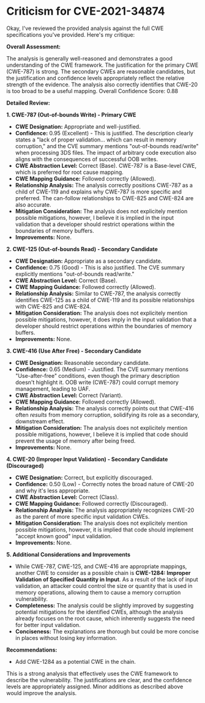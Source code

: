 # Criticism for CVE-2021-34874

Okay, I've reviewed the provided analysis against the full CWE specifications you've provided. Here's my critique:

**Overall Assessment:**

The analysis is generally well-reasoned and demonstrates a good understanding of the CWE framework. The justification for the primary CWE (CWE-787) is strong. The secondary CWEs are reasonable candidates, but the justification and confidence levels appropriately reflect the relative strength of the evidence. The analysis also correctly identifies that CWE-20 is too broad to be a useful mapping. Overall Confidence Score: 0.88

**Detailed Review:**

**1. CWE-787 (Out-of-bounds Write) - Primary CWE**

*   **CWE Designation:** Appropriate and well-justified.
*   **Confidence:** 0.95 (Excellent) - This is justified. The description clearly states a "lack of proper validation... which can result in memory corruption," and the CVE summary mentions "out-of-bounds read/write" when processing 3DS files. The impact of arbitrary code execution also aligns with the consequences of successful OOB writes.
*   **CWE Abstraction Level:** Correct (Base). CWE-787 is a Base-level CWE, which is preferred for root cause mapping.
*   **CWE Mapping Guidance:** Followed correctly (Allowed).
*   **Relationship Analysis:** The analysis correctly positions CWE-787 as a child of CWE-119 and explains why CWE-787 is more specific and preferred. The can-follow relationships to CWE-825 and CWE-824 are also accurate.
*  **Mitigation Consideration:** The analysis does not explicitely mention possible mitigations, however, I believe it is implied in the input validation that a developer should restrict operations within the boundaries of memory buffers.
*   **Improvements:** None.

**2. CWE-125 (Out-of-bounds Read) - Secondary Candidate**

*   **CWE Designation:** Appropriate as a secondary candidate.
*   **Confidence:** 0.75 (Good) - This is also justified. The CVE summary explicitly mentions "out-of-bounds read/write."
*   **CWE Abstraction Level:** Correct (Base).
*   **CWE Mapping Guidance:** Followed correctly (Allowed).
*   **Relationship Analysis:**  Similar to CWE-787, the analysis correctly identifies CWE-125 as a child of CWE-119 and its possible relationships with CWE-825 and CWE-824.
*  **Mitigation Consideration:** The analysis does not explicitely mention possible mitigations, however, it does imply in the input validation that a developer should restrict operations within the boundaries of memory buffers.
*   **Improvements:** None.

**3. CWE-416 (Use After Free) - Secondary Candidate**

*   **CWE Designation:** Reasonable secondary candidate.
*   **Confidence:** 0.65 (Medium) - Justified. The CVE summary mentions "Use-after-free" conditions, even though the primary description doesn't highlight it. OOB write (CWE-787) could corrupt memory management, leading to UAF.
*   **CWE Abstraction Level:** Correct (Variant).
*   **CWE Mapping Guidance:** Followed correctly (Allowed).
*   **Relationship Analysis:** The analysis correctly points out that CWE-416 often *results* from memory corruption, solidifying its role as a secondary, downstream effect.
*  **Mitigation Consideration:** The analysis does not explicitely mention possible mitigations, however, I believe it is implied that code should prevent the usage of memory after being freed. 
*   **Improvements:** None.

**4. CWE-20 (Improper Input Validation) - Secondary Candidate (Discouraged)**

*   **CWE Designation:** Correct, but explicitly discouraged.
*   **Confidence:** 0.50 (Low) - Correctly notes the broad nature of CWE-20 and why it's less appropriate.
*   **CWE Abstraction Level:** Correct (Class).
*   **CWE Mapping Guidance:** Followed correctly (Discouraged).
*   **Relationship Analysis:** The analysis appropriately recognizes CWE-20 as the parent of more specific input validation CWEs.
*  **Mitigation Consideration:** The analysis does not explicitely mention possible mitigations, however, it is implied that code should implement "accept known good" input validation.
*   **Improvements:** None.

**5. Additional Considerations and Improvements**

*  While CWE-787, CWE-125, and CWE-416 are appropriate mappings, another CWE to consider as a possible chain is  **CWE-1284: Improper Validation of Specified Quantity in Input**. As a result of the lack of input validation, an attacker could control the size or quantity that is used in memory operations, allowing them to cause a memory corruption vulnerability.
*   **Completeness:** The analysis could be slightly improved by suggesting potential mitigations for the identified CWEs, although the analysis already focuses on the root cause, which inherently suggests the need for better input validation.
*   **Conciseness:** The explanations are thorough but could be more concise in places without losing key information.

**Recommendations:**

*   Add CWE-1284 as a potential CWE in the chain.

This is a strong analysis that effectively uses the CWE framework to describe the vulnerability. The justifications are clear, and the confidence levels are appropriately assigned. Minor additions as described above would improve the analysis.